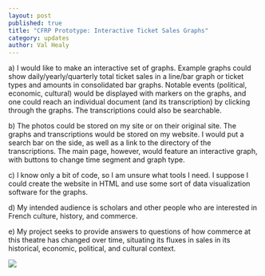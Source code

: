 ```yaml
---
layout: post
published: true
title: "CFRP Prototype: Interactive Ticket Sales Graphs"
category: updates
author: Val Healy
---
```


   a) I would like to make an interactive set of graphs. Example graphs could show daily/yearly/quarterly total ticket sales in a line/bar graph or ticket types and amounts in consolidated bar graphs. Notable events (political, economic, cultural) would be displayed with markers on the graphs, and one could reach an individual document (and its transcription) by clicking through the graphs. The transcriptions could also be searchable.

   b) The photos could be stored on my site or on their original site. The graphs and transcriptions would be stored on my website. I would put a search bar on the side, as well as a link to the directory of the transcriptions. The main page, however, would feature an interactive graph, with buttons to change time segment and graph type.

   c) I know only a bit of code, so I am unsure what tools I need. I suppose I could create the website in HTML and use some sort of data visualization software for the graphs.

   d) My intended audience is scholars and other people who are interested in French culture, history, and commerce.

   e) My project seeks to provide answers to questions of how commerce at this theatre has changed over time, situating its fluxes in sales in its historical, economic, political, and cultural context.
    
 ![](/http://i61.tinypic.com/2n9x5rn.jpg)
